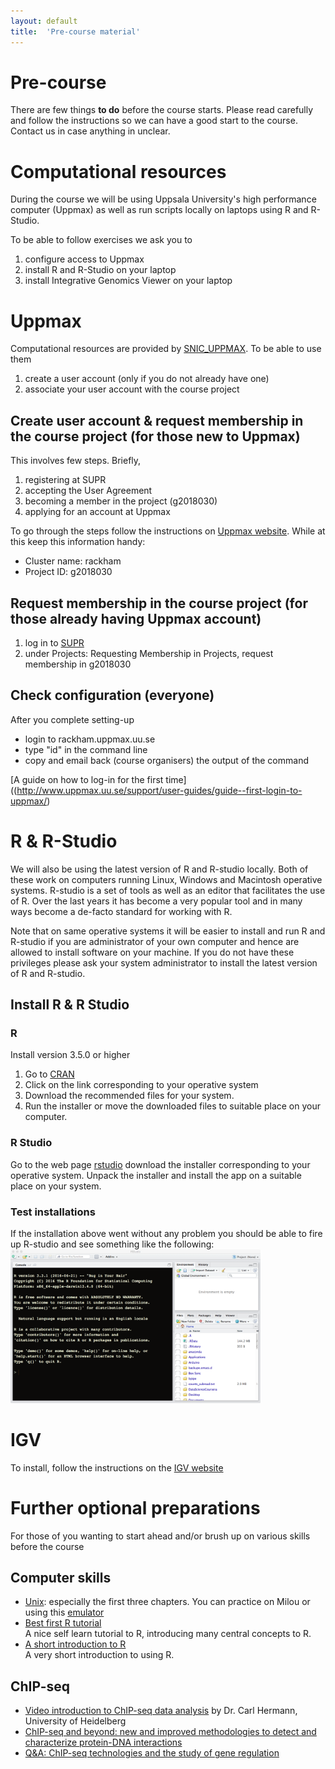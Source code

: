 ```yaml
---
layout: default
title:  'Pre-course material'
---
```


# Pre-course
There are few things **to do** before the course starts. Please read carefully and follow the instructions so we can have a good start to the course. Contact us in case anything in unclear.

# Computational resources

During the course we will be using Uppsala University's high performance computer (Uppmax) as well as run scripts locally on laptops using R and R-Studio.

To be able to follow exercises we ask you to
1. configure access to Uppmax
2. install R and R-Studio on your laptop
3. install Integrative Genomics Viewer on your laptop

# Uppmax
Computational resources are provided by [SNIC_UPPMAX](https://www.uppmax.uu.se). To be able to use them
1. create a user account (only if you do not already have one)
2. associate your user account with the course project

## Create user account & request membership in the course project (for those new to Uppmax)
This involves few steps. Briefly,
1. registering at SUPR
2. accepting the User Agreement
3. becoming a member in the project (g2018030)
4. applying for an account at Uppmax

To go through the steps follow the instructions on [Uppmax website](http://www.uppmax.uu.se/support/getting-started/applying-for-a-user-account/). While at this keep this information handy:
- Cluster name: rackham
- Project ID: g2018030

## Request membership in the course project (for those already having Uppmax account)
1. log in to [SUPR](https://supr.snic.se)
2. under Projects: Requesting Membership in Projects, request membership in g2018030

## Check configuration (everyone)
After you complete setting-up
- login to rackham.uppmax.uu.se
- type "id" in the command line
- copy and email back (course organisers) the output of the command

[A guide on how to log-in for the first time]((http://www.uppmax.uu.se/support/user-guides/guide--first-login-to-uppmax/)


# R & R-Studio

We will also be using the latest version of R and R-studio locally. Both
of these work on computers running Linux, Windows and Macintosh
operative systems. R-studio is a set of tools as well as an editor
that facilitates the use of R. Over the last years it has
become a very popular tool and in many ways become a de-facto standard
for working with R.

Note that on same operative systems it will be easier to install and
run R and R-studio if you are administrator of your own computer and
hence are allowed to install software on your machine. If you do not
have these privileges please ask your system administrator to install
the latest version of R and R-studio.

## Install R & R Studio

### R

Install version 3.5.0 or higher 

1.  Go to [CRAN](https://cran.rstudio.com)
2.  Click on the link corresponding to your operative system
3.  Download the recommended files for your system.
4.  Run the installer or move the downloaded files to suitable place on
    your computer.

<!---    

### Details for Windows

Once you clicked on the "Download R for Windows" you will come to a
new web page where you will have a set of options. Click on the first
link named "base". This will take you to the web page entitled "R-3.5.1
for Windows" where you can download the "R-3.5.1-win.exe"
that will can be run to install R on your computer.

### Details for Macintosh

Once you clicked on the "Download R for Macintosh" you will come to a
new web page where you will have a set of options. Unless you have an
old version of your operative system you should select the first link
named "R-3.5.1.pkg" that will download R to your computer. If you are
not sure what version you are running click the apple on the top left
of your screen and select "About this mac" (Om den här datorn). In
case you are running something older than 10.9, you should instead
pick the "R-3.2.1-snowleopard.pkg" to install. Note that this will not
give you the latest version of R, but it will be sufficient for most
sections of the course.

You can then double-click the downloaded package that will prompt you
with some questions for installation details. Stick with the default
settings and you should be fine.

### Details for Linux

Once you clicked on the "Download R for Linux" you will come to a
new web page where you can select the linux version you use. On most
distributions this will be via a software install system like yum or
apt-get. If you run this make sure that you update your information to
the installer first, otherwise you might end up installing at outdated
version of R. For some systems you might need to install not only
r-base, but also r-devel or you will lack important features of your R
installation.

-->

### R Studio

Go to the
web page [rstudio](https://www.rstudio.com/products/rstudio/download/)
download the installer corresponding to your operative system. Unpack
the installer and install the app on a suitable place on your system.

### Test installations

If the installation above went without any problem you should be able
to fire up R-studio and see something like the following:
<img src="files/R-studio.png" style="width:400px;" />

# IGV
To install, follow the instructions on the [IGV website](http://software.broadinstitute.org/software/igv/)


# Further optional preparations
For those of you wanting to start ahead and/or brush up on various skills before the course

## Computer skills
- [Unix](http://www.ee.surrey.ac.uk/Teaching/Unix/): especially the first three chapters. You can practice on Milou or using this [emulator](http://uppnex.se/emu/)
- [Best first R tutorial](https://www.nceas.ucsb.edu/files/scicomp/Dloads/RProgramming/BestFirstRTutorial.pdf)  
  A nice self learn tutorial to R, introducing many central concepts to R.
- [A short introduction to R](https://cran.r-project.org/doc/contrib/Torfs+Brauer-Short-R-Intro.pdf)  
  A very short introduction to using R.

## ChIP-seq  
- [Video introduction to ChIP-seq data analysis](https://www.youtube.com/watch?v=zwuUveGgmS0) by Dr. Carl Hermann, University of Heidelberg
- [ChIP-seq and beyond: new and improved methodologies to detect and characterize protein-DNA interactions](https://www.ncbi.nlm.nih.gov/pmc/articles/PMC3591838/)
- [Q&A: ChIP-seq technologies and the study of gene regulation](https://bmcbiol.biomedcentral.com/articles/10.1186/1741-7007-8-56)

<!---
- [DiffBind tutorial](https://bioconductor.org/packages/release/bioc/vignettes/DiffBind/inst/doc/DiffBind.pdf): introduction to Bioconductor package for differential binding that will be used during the course
- [ChIPpeakAnno tutorial](http://bioconductor.org/packages/release/bioc/vignettes/ChIPpeakAnno/inst/doc/pipeline.html): introduction to Biocondcutor package for downstream ChIP-seq data analyses that will be used during the course


# Useful online resources

- [Bioinformatics StackExchange](https://bioinformatics.stackexchange.com)
  Online questions and answers resource in bioinformatics
- [http://www.biostars.org/](http://www.biostars.org/)  
  Online question and answer resource in bioinformatics
- [http://seqanswers.com/](http://seqanswers.com/)  
  Online forum focusing on analysis of NGS data
- [Stackoverflow](http://stackoverflow.com)  
  Online community for programmers.

  -->

